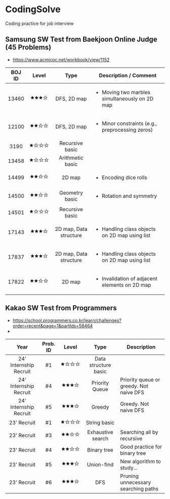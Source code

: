 # CodingSolve
Coding practice for job interview

## Samsung SW Test from Baekjoon Online Judge (45 Problems)
- https://www.acmicpc.net/workbook/view/1152

|BOJ ID | Level | Type       | Description / Comment                                             |
|:-----:|:-----:|:----------:|---------------------------------------------------------|
|13460  |🟊🟊🟊✩| DFS, 2D map | <ul><li>Moving two marbles simultaneously on 2D map</li></ul> |
|12100  |🟊🟊✩✩| DFS, 2D map | <ul><li>Minor constraints (e.g., preprocessing zeros)</li></ul> |
|3190   |🟊✩✩✩| Recursive basic ||
|13458  |🟊✩✩✩| Arithmetic basic ||
|14499  |🟊🟊✩✩| 2D map | <ul><li>Encoding dice rolls</li></ul> |
|14500  |🟊🟊✩✩| Geometry basic | <ul><li>Rotation and symmetry</li></ul> |
|14501  |🟊✩✩✩| Recursive basic ||
|17143  |🟊🟊🟊✩| 2D map, Data structure | <ul><li>Handling class objects on 2D map using list</li></ul> |
|17837  |🟊🟊🟊✩| 2D map, Data structure | <ul><li>Handling class objects on 2D map using list </li></ul> |
|17822  |🟊🟊✩✩| 2D map | <ul><li>Invalidation of adjacent elements on 2D map </li></ul> |

## Kakao SW Test from Programmers
- https://school.programmers.co.kr/learn/challenges?order=recent&page=1&partIds=58464
- 
| Year                   | Prob. ID | Level   | Type                 | Description                                             |
|:----------------------:|:--------:|:-------:|:--------------------:|---------------------------------------------------------|
| 24' Internship Recruit | #1       | 🟊✩✩✩  | Data structure basic | |
| 24' Internship Recruit | #4       | 🟊🟊🟊✩  | Priority Queue       | Priority queue or greedy. Not naive DFS|
| 24' Internship Recruit | #5       | 🟊🟊🟊✩  | Greedy               | Greedy. Not naive DFS|
| 23' Recruit            | #1       | 🟊✩✩✩  | String basic         | |
| 23' Recruit            | #3       | 🟊🟊✩✩  | Exhaustive search    | Searching all by recursive |
| 23' Recruit            | #4       | 🟊🟊✩✩  | Binary tree          | Good practice for binary tree |
| 23' Recruit            | #5       | 🟊🟊🟊✩  | Union-find           | New algorithm to study... |
| 23' Recruit            | #6       | 🟊🟊🟊✩  | DFS                  | Pruning unnecessary searching paths |
